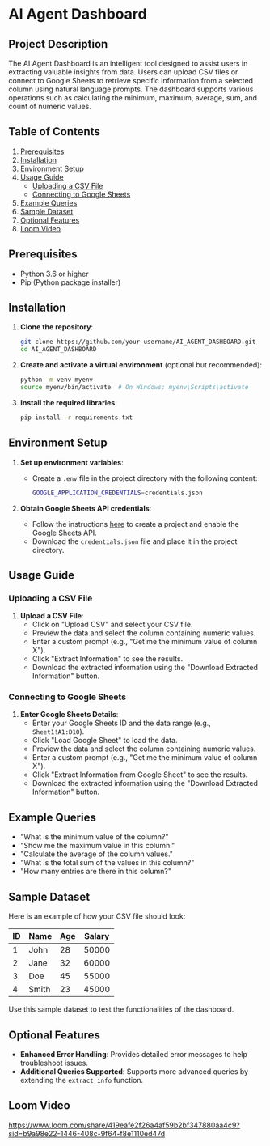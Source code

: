 # AI Agent Dashboard

## Project Description
The AI Agent Dashboard is an intelligent tool designed to assist users in extracting valuable insights from data. Users can upload CSV files or connect to Google Sheets to retrieve specific information from a selected column using natural language prompts. The dashboard supports various operations such as calculating the minimum, maximum, average, sum, and count of numeric values.

## Table of Contents
1. [Prerequisites](#prerequisites)
2. [Installation](#installation)
3. [Environment Setup](#environment-setup)
4. [Usage Guide](#usage-guide)
    - [Uploading a CSV File](#uploading-a-csv-file)
    - [Connecting to Google Sheets](#connecting-to-google-sheets)
5. [Example Queries](#example-queries)
6. [Sample Dataset](#sample-dataset)
7. [Optional Features](#optional-features)
8. [Loom Video](#loom-video)

## Prerequisites
- Python 3.6 or higher
- Pip (Python package installer)

## Installation
1. **Clone the repository**:
   ```sh
   git clone https://github.com/your-username/AI_AGENT_DASHBOARD.git
   cd AI_AGENT_DASHBOARD
   ```

2. **Create and activate a virtual environment** (optional but recommended):
   ```sh
   python -m venv myenv
   source myenv/bin/activate  # On Windows: myenv\Scripts\activate
   ```

3. **Install the required libraries**:
   ```sh
   pip install -r requirements.txt
   ```

## Environment Setup
1. **Set up environment variables**:
   - Create a `.env` file in the project directory with the following content:
     ```sh
     GOOGLE_APPLICATION_CREDENTIALS=credentials.json
     ```

2. **Obtain Google Sheets API credentials**:
   - Follow the instructions [here](https://developers.google.com/sheets/api/quickstart/python) to create a project and enable the Google Sheets API.
   - Download the `credentials.json` file and place it in the project directory.

## Usage Guide

### Uploading a CSV File
1. **Upload a CSV File**:
    - Click on "Upload CSV" and select your CSV file.
    - Preview the data and select the column containing numeric values.
    - Enter a custom prompt (e.g., "Get me the minimum value of column X").
    - Click "Extract Information" to see the results.
    - Download the extracted information using the "Download Extracted Information" button.

### Connecting to Google Sheets
1. **Enter Google Sheets Details**:
    - Enter your Google Sheets ID and the data range (e.g., `Sheet1!A1:D10`).
    - Click "Load Google Sheet" to load the data.
    - Preview the data and select the column containing numeric values.
    - Enter a custom prompt (e.g., "Get me the minimum value of column X").
    - Click "Extract Information from Google Sheet" to see the results.
    - Download the extracted information using the "Download Extracted Information" button.

## Example Queries

- "What is the minimum value of the column?"
- "Show me the maximum value in this column."
- "Calculate the average of the column values."
- "What is the total sum of the values in this column?"
- "How many entries are there in this column?"

## Sample Dataset

Here is an example of how your CSV file should look:

| ID | Name  | Age | Salary  |
|----|-------|-----|---------|
| 1  | John  | 28  | 50000   |
| 2  | Jane  | 32  | 60000   |
| 3  | Doe   | 45  | 55000   |
| 4  | Smith | 23  | 45000   |

Use this sample dataset to test the functionalities of the dashboard.

## Optional Features

- **Enhanced Error Handling**: Provides detailed error messages to help troubleshoot issues.
- **Additional Queries Supported**: Supports more advanced queries by extending the `extract_info` function.

## Loom Video
https://www.loom.com/share/419eafe2f26a4af59b2bf347880aa4c9?sid=b9a98e22-1446-408c-9f64-f8e1110ed47d

```
